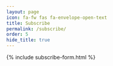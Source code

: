 ```yaml
---
layout: page
icon: fa-fw fas fa-envelope-open-text
title: Subscribe
permalink: /subscribe/
order: 5
hide_title: true
---
```


{% include subscribe-form.html %}
